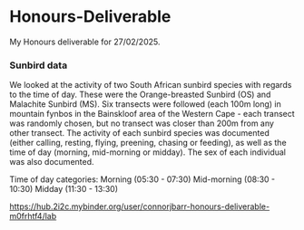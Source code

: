 # Honours-Deliverable
My Honours deliverable for 27/02/2025. 

### Sunbird data
We looked at the activity of two South African sunbird species with regards to the time of day. These were the Orange-breasted Sunbird (OS) and Malachite Sunbird (MS). Six transects were followed (each 100m long) in mountain fynbos in the Bainskloof area of the Western Cape - each transect was randomly chosen, but no transect was closer than 200m from any other transect. 
The activity of each sunbird species was documented (either calling, resting, flying, preening, chasing or feeding), as well as the time of day (morning, mid-morning or midday). The sex of each individual was also documented.

Time of day categories:
Morning (05:30 - 07:30)
Mid-morning (08:30 - 10:30)
Midday (11:30 - 13:30)

https://hub.2i2c.mybinder.org/user/connorjbarr-honours-deliverable-m0frhtf4/lab
